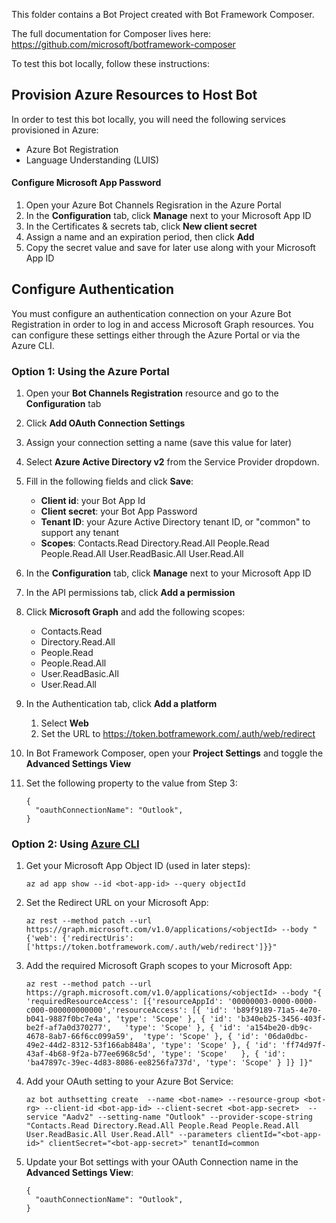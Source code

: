 This folder contains a Bot Project created with Bot Framework Composer.

The full documentation for Composer lives here:
https://github.com/microsoft/botframework-composer

To test this bot locally, follow these instructions:

## Provision Azure Resources to Host Bot
In order to test this bot locally, you will need the following services provisioned in Azure:
- Azure Bot Registration
- Language Understanding (LUIS)

#### Configure Microsoft App Password
1. Open your Azure Bot Channels Regisration in the Azure Portal
2. In the **Configuration** tab, click **Manage** next to your Microsoft App ID
3. In the Certificates & secrets tab, click **New client secret**
4. Assign a name and an expiration period, then click **Add**
5. Copy the secret value and save for later use along with your Microsoft App ID

## Configure Authentication
You must configure an authentication connection on your Azure Bot Registration in order to log in and access Microsoft Graph resources. You can configure these settings either through the Azure Portal or via the Azure CLI.

### Option 1: Using the Azure Portal
1. Open your **Bot Channels Registration** resource and go to the **Configuration** tab
2. Click **Add OAuth Connection Settings**
3. Assign your connection setting a name (save this value for later)
4. Select **Azure Active Directory v2** from the Service Provider dropdown.
5. Fill in the following fields and click **Save**:
    * **Client id**: your Bot App Id
    * **Client secret**: your Bot App Password
    * **Tenant ID**: your Azure Active Directory tenant ID, or "common" to support any tenant
    * **Scopes**: Contacts.Read Directory.Read.All People.Read People.Read.All User.ReadBasic.All User.Read.All
6. In the **Configuration** tab, click **Manage** next to your Microsoft App ID
7. In the API permissions tab, click **Add a permission**
8. Click **Microsoft Graph** and add the following scopes: 
    * Contacts.Read
    * Directory.Read.All
    * People.Read 
    * People.Read.All 
    * User.ReadBasic.All 
    * User.Read.All

9. In the Authentication tab, click **Add a platform**
    1. Select **Web**
    2. Set the URL to https://token.botframework.com/.auth/web/redirect
10. In Bot Framework Composer, open your **Project Settings** and toggle the **Advanced Settings View**
1. Set the following property to the value from Step 3:
    ```
    {
      "oauthConnectionName": "Outlook",
    }
    ```

### Option 2: Using [Azure CLI](https://docs.microsoft.com/en-us/cli/azure/install-azure-cli)
1. Get your Microsoft App Object ID (used in later steps):
    ```
    az ad app show --id <bot-app-id> --query objectId
    ```

2. Set the Redirect URL on your Microsoft App:
    ```
    az rest --method patch --url https://graph.microsoft.com/v1.0/applications/<objectId> --body "{'web': {'redirectUris': ['https://token.botframework.com/.auth/web/redirect']}}"
    ```

3. Add the required Microsoft Graph scopes to your Microsoft App:
    ```
    az rest --method patch --url https://graph.microsoft.com/v1.0/applications/<objectId> --body "{ 'requiredResourceAccess': [{'resourceAppId': '00000003-0000-0000-c000-000000000000','resourceAccess': [{ 'id': 'b89f9189-71a5-4e70-b041-9887f0bc7e4a', 'type': 'Scope' }, { 'id': 'b340eb25-3456-403f-be2f-af7a0d370277',	'type': 'Scope'	}, { 'id': 'a154be20-db9c-4678-8ab7-66f6cc099a59',	'type': 'Scope'	}, { 'id': '06da0dbc-49e2-44d2-8312-53f166ab848a', 'type': 'Scope' }, { 'id': 'ff74d97f-43af-4b68-9f2a-b77ee6968c5d', 'type': 'Scope'	}, { 'id': 'ba47897c-39ec-4d83-8086-ee8256fa737d', 'type': 'Scope' } ]}	]}"
    ```


4. Add your OAuth setting to your Azure Bot Service:
    ```
    az bot authsetting create  --name <bot-name> --resource-group <bot-rg> --client-id <bot-app-id> --client-secret <bot-app-secret>  --service "Aadv2" --setting-name "Outlook" --provider-scope-string "Contacts.Read Directory.Read.All People.Read People.Read.All User.ReadBasic.All User.Read.All" --parameters clientId="<bot-app-id>" clientSecret="<bot-app-secret>" tenantId=common
    ```

5. Update your Bot settings with your OAuth Connection name in the **Advanced Settings View**:
    ```
    {
      "oauthConnectionName": "Outlook",
    }
    ```
